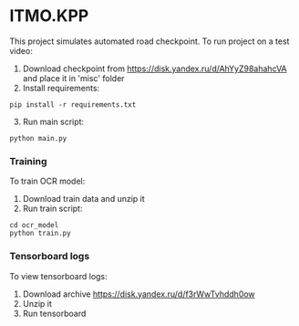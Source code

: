 # ITMO.KPP
This project simulates automated road checkpoint. 
To run project on a test video:
1. Download checkpoint from https://disk.yandex.ru/d/AhYyZ98ahahcVA and place it in 'misc' folder
2. Install requirements:
```
pip install -r requirements.txt
```
3. Run main script:
```
python main.py
```

### Training
To train OCR model:
1. Download train data and unzip it
2. Run train script:
```
cd ocr_model
python train.py
```

### Tensorboard logs
To view tensorboard logs:
1. Download archive https://disk.yandex.ru/d/f3rWwTvhddh0ow
2. Unzip it
3. Run tensorboard